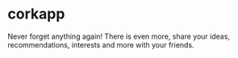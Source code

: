 # corkapp
Never forget anything again! There is even more, share your ideas, recommendations, interests and more with your friends.
